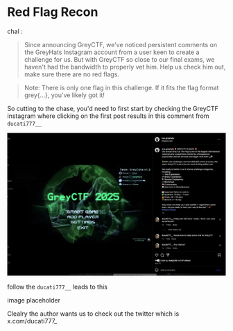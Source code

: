 # Red Flag Recon

chal :
> Since announcing GreyCTF, we've noticed persistent comments on the GreyHats Instagram account from a user keen to create a challenge for us. But with GreyCTF so close to our final exams, we haven't had the bandwidth to properly vet him. Help us check him out, make sure there are no red flags.

>Note: There is only one flag in this challenge. If it fits the flag format grey{...}, you've likely got it!

So cutting to the chase, you'd need to first start by checking the GreyCTF instagram where clicking on the first post results in this comment from ``ducati777__``

![](https://github.com/saumilthecode/writeup-of-sorts-greyhats-2025/blob/main/Red%20Flag%20Recon/SCR-20250603-jvln.jpeg?raw=true)

follow the `ducati777__` leads to this

image placeholder


Clealry the author wants us to check out the twitter which is x.com/ducati777_

